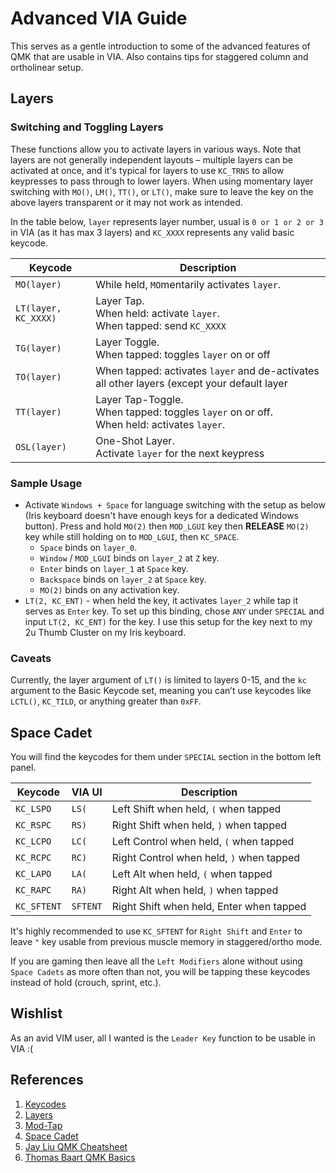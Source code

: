 # Advanced VIA Guide

This serves as a gentle introduction to some of the advanced features of QMK that are usable in VIA. Also contains tips for staggered column and ortholinear setup.

## Layers

### Switching and Toggling Layers

These functions allow you to activate layers in various ways. Note that layers are not generally independent layouts – multiple layers can be activated at once, and it's typical for layers to use `KC_TRNS` to allow keypresses to pass through to lower layers. When using momentary layer switching with `MO()`, `LM()`, `TT()`, or `LT()`, make sure to leave the key on the above layers transparent or it may not work as intended.

In the table below, `layer` represents layer number, usual is `0 or 1 or 2 or 3` in VIA (as it has max 3 layers) and `KC_XXXX` represents any valid basic keycode.

|Keycode             |Description                                                                                         |
|--------------------|----------------------------------------------------------------------------------------------------|
|`MO(layer)`         |While held, `MO`mentarily activates `layer`.                                                        |
|`LT(layer, KC_XXXX)`|Layer Tap. <br/> When held: activate `layer`. <br/> When tapped: send `KC_XXXX`                     |
|`TG(layer)`         |Layer Toggle. <br/> When tapped: toggles `layer` on or off                                          |
|`TO(layer)`         |When tapped: activates `layer` and de-activates all other layers (except your default layer         |
|`TT(layer)`         |Layer Tap-Toggle. <br/> When tapped: toggles `layer` on or off. <br/> When held: activates `layer`. |
|`OSL(layer)`        |One-Shot Layer. <br/> Activate `layer` for the next keypress                                        |

### Sample Usage

* Activate `Windows + Space` for language switching with the setup as below (Iris keyboard doesn't have enough keys for a dedicated Windows button). Press and hold `MO(2)` then `MOD_LGUI` key then **RELEASE** `MO(2)` key while still holding on to `MOD_LGUI`, then `KC_SPACE`.
  * `Space` binds on `layer_0`.
  * `Window` / `MOD_LGUI` binds on `layer_2` at `Z` key.
  * `Enter` binds on `layer_1` at `Space` key.
  * `Backspace` binds on `layer_2` at `Space` key.
  * `MO(2)` binds on any activation key.
* `LT(2, KC_ENT)` - when held the key, it activates `layer_2` while tap it serves as `Enter` key. To set up this binding, chose `ANY` under `SPECIAL` and input `LT(2, KC_ENT)` for the key. I use this setup for the key next to my 2u Thumb Cluster on my Iris keyboard.

### Caveats
Currently, the layer argument of `LT()` is limited to layers 0-15, and the `kc` argument to the Basic Keycode set, meaning you can’t use keycodes like `LCTL()`, `KC_TILD`, or anything greater than `0xFF`.

## Space Cadet

You will find the keycodes for them under `SPECIAL` section in the bottom left panel.

|Keycode    |VIA UI  |Description                                |
|-----------|--------|-------------------------------------------|
|`KC_LSPO`  |`LS(`   |Left Shift when held, `(` when tapped      |
|`KC_RSPC`  |`RS)`   |Right Shift when held, `)` when tapped     |
|`KC_LCPO`  |`LC(`   |Left Control when held, `(` when tapped    |
|`KC_RCPC`  |`RC)`   |Right Control when held, `)` when tapped   |
|`KC_LAPO`  |`LA(`   |Left Alt when held, `(` when tapped        |
|`KC_RAPC`  |`RA)`   |Right Alt when held, `)` when tapped       |
|`KC_SFTENT`|`SFTENT`|Right Shift when held, Enter when tapped   |

It's highly recommended to use `KC_SFTENT` for `Right Shift` and `Enter` to leave `"` key usable from previous muscle memory in staggered/ortho mode.

If you are gaming then leave all the `Left Modifiers` alone without using `Space Cadets` as more often than not, you will be tapping these keycodes instead of hold (crouch, sprint, etc.).

## Wishlist

As an avid VIM user, all I wanted is the `Leader Key` function to be usable in VIA :(

## References

1. [Keycodes](https://docs.qmk.fm/#/keycodes)
2. [Layers](https://docs.qmk.fm/#/feature_layers)
3. [Mod-Tap](https://docs.qmk.fm/#/mod_tap)
4. [Space Cadet](https://docs.qmk.fm/#/feature_space_cadet)
5. [Jay Liu QMK Cheatsheet](https://jayliu50.github.io/qmk-cheatsheet/)
6. [Thomas Baart QMK Basics](https://thomasbaart.nl/category/mechanical-keyboards/firmware/qmk/qmk-basics/)
